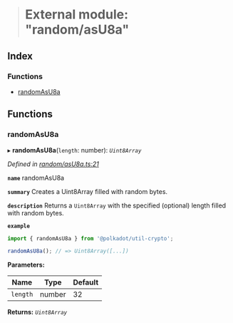 > # External module: "random/asU8a"

## Index

### Functions

* [randomAsU8a](_random_asu8a_.md#randomasu8a)

## Functions

###  randomAsU8a

▸ **randomAsU8a**(`length`: number): *`Uint8Array`*

*Defined in [random/asU8a.ts:21](https://github.com/polkadot-js/common/blob/f0aebfc/packages/util-crypto/src/random/asU8a.ts#L21)*

**`name`** randomAsU8a

**`summary`** Creates a Uint8Array filled with random bytes.

**`description`** 
Returns a `Uint8Array` with the specified (optional) length filled with random bytes.

**`example`** 
<BR>

```javascript
import { randomAsU8a } from '@polkadot/util-crypto';

randomAsU8a(); // => Uint8Array([...])
```

**Parameters:**

Name | Type | Default |
------ | ------ | ------ |
`length` | number | 32 |

**Returns:** *`Uint8Array`*